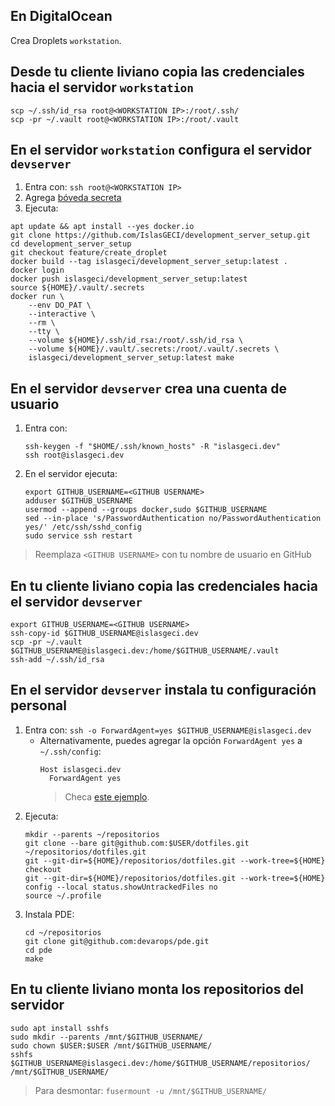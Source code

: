 ## En DigitalOcean

Crea Droplets `workstation`.

## Desde tu cliente liviano copia las credenciales hacia el servidor `workstation`

```shell
scp ~/.ssh/id_rsa root@<WORKSTATION IP>:/root/.ssh/
scp -pr ~/.vault root@<WORKSTATION IP>:/root/.vault
```

## En el servidor `workstation` configura el servidor `devserver`

1. Entra con: `ssh root@<WORKSTATION IP>`
1. Agrega [bóveda secreta](https://docs.google.com/document/d/1lY7ycXs4J8wp1OyJCmPsvfB7YdQqscqL52cIZxBP6Rw)
1. Ejecuta:
```shell
apt update && apt install --yes docker.io
git clone https://github.com/IslasGECI/development_server_setup.git
cd development_server_setup
git checkout feature/create_droplet
docker build --tag islasgeci/development_server_setup:latest .
docker login
docker push islasgeci/development_server_setup:latest
source ${HOME}/.vault/.secrets
docker run \
    --env DO_PAT \
    --interactive \
    --rm \
    --tty \
    --volume ${HOME}/.ssh/id_rsa:/root/.ssh/id_rsa \
    --volume ${HOME}/.vault/.secrets:/root/.vault/.secrets \
    islasgeci/development_server_setup:latest make
```

## En el servidor `devserver` crea una cuenta de usuario

1. Entra con:
    ```shell
    ssh-keygen -f "$HOME/.ssh/known_hosts" -R "islasgeci.dev"
    ssh root@islasgeci.dev
    ```
1. En el servidor ejecuta:
    ```shell
    export GITHUB_USERNAME=<GITHUB USERNAME>
    adduser $GITHUB_USERNAME
    usermod --append --groups docker,sudo $GITHUB_USERNAME
    sed --in-place 's/PasswordAuthentication no/PasswordAuthentication yes/' /etc/ssh/sshd_config
    sudo service ssh restart
    ```

> Reemplaza `<GITHUB USERNAME>` con tu nombre de usuario en GitHub

## En tu cliente liviano copia las credenciales hacia el servidor `devserver`

```shell
export GITHUB_USERNAME=<GITHUB USERNAME>
ssh-copy-id $GITHUB_USERNAME@islasgeci.dev
scp -pr ~/.vault $GITHUB_USERNAME@islasgeci.dev:/home/$GITHUB_USERNAME/.vault
ssh-add ~/.ssh/id_rsa
```

## En el servidor `devserver` instala tu configuración personal

1. Entra con: `ssh -o ForwardAgent=yes $GITHUB_USERNAME@islasgeci.dev`
    -  Alternativamente, puedes agregar la opción `ForwardAgent yes` a `~/.ssh/config`:
        ```
        Host islasgeci.dev
          ForwardAgent yes
        ```
        > Checa [este ejemplo](https://github.com/devarops/dotfiles/blob/develop/.ssh/config).
1. Ejecuta:
    ```shell
    mkdir --parents ~/repositorios
    git clone --bare git@github.com:$USER/dotfiles.git ~/repositorios/dotfiles.git
    git --git-dir=${HOME}/repositorios/dotfiles.git --work-tree=${HOME} checkout
    git --git-dir=${HOME}/repositorios/dotfiles.git --work-tree=${HOME} config --local status.showUntrackedFiles no
    source ~/.profile
    ```
1. Instala PDE:
    ```shell
    cd ~/repositorios
    git clone git@github.com:devarops/pde.git
    cd pde
    make
    ```

## En tu cliente liviano monta los repositorios del servidor

```shell
sudo apt install sshfs
sudo mkdir --parents /mnt/$GITHUB_USERNAME/
sudo chown $USER:$USER /mnt/$GITHUB_USERNAME/
sshfs $GITHUB_USERNAME@islasgeci.dev:/home/$GITHUB_USERNAME/repositorios/ /mnt/$GITHUB_USERNAME/
```

> Para desmontar: `fusermount -u /mnt/$GITHUB_USERNAME/`
